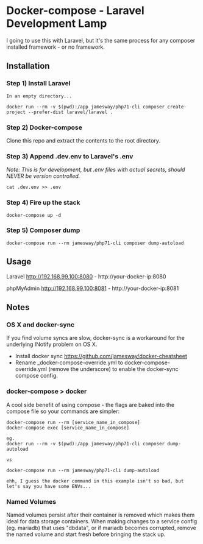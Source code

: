 # Docker-compose - Laravel Development Lamp
I going to use this with Laravel, but it's the same process for any composer installed framework - or no framework.

## Installation

### **Step 1) Install Laravel**

```
In an empty directory...

docker run --rm -v $(pwd):/app jamesway/php71-cli composer create-project --prefer-dist laravel/laravel .
```

### **Step 2) Docker-compose**

Clone this repo and extract the contents to the root directory.


### **Step 3) Append .dev.env to Laravel's .env**
*Note: This is for development, but .env files with actual secrets, should NEVER be version controlled.*

```
cat .dev.env >> .env
```

### **Step 4) Fire up the stack**
```
docker-compose up -d
```

### **Step 5) Composer dump**
```
docker-compose run --rm jamesway/php71-cli composer dump-autoload
```


## Usage

Laravel http://192.168.99.100:8080 - http://your-docker-ip:8080

phpMyAdmin http://192.168.99.100:8081 - http://your-docker-ip:8081


## Notes

### OS X and docker-sync  
If you find volume syncs are slow, docker-sync is a workaround for the underlying INotify problem on OS X.
- Install docker sync https://github.com/jamesway/docker-cheatsheet
- Rename \_docker-compose-override.yml to docker-compose-override.yml (remove the underscore) to enable the docker-sync compose config.


### docker-compose > docker  
A cool side benefit of using compose - the flags are baked into the compose file so your commands are simpler:
```
docker-compose run --rm [service_name_in_compose]
docker-compose exec [service_name_in_compose]

eg.
docker run --rm -v $(pwd):/app jamesway/php71-cli composer dump-autoload

vs

docker-compose run --rm jamesway/php71-cli dump-autoload

ehh, I guess the docker command in this example isn't so bad, but let's say you have some ENVs...
```

### Named Volumes  
Named volumes persist after their container is removed which makes them ideal for data storage containers.
When making changes to a service config (eg. mariadb) that uses "dbdata", or if mariadb becomes corrupted, remove the named volume and start fresh before bringing the stack up.

